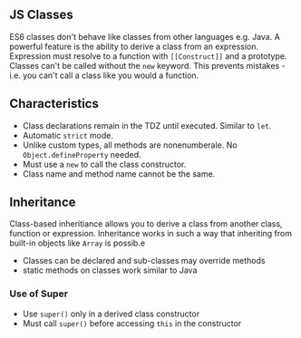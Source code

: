 ## JS Classes
ES6 classes don't behave like classes from other languages e.g. Java.
A powerful feature is the ability to derive a class from an expression. Expression must resolve to a function with ```[[Construct]]``` and a prototype.
Classes can't be called without the ```new``` keyword. This prevents mistakes - i.e. you can't call a class like you would a function. 


## Characteristics
* Class declarations remain in the TDZ until executed. Similar to ```let```.
* Automatic ```strict``` mode.
* Unlike custom types, all methods are nonenumberale. No ```Object.defineProperty``` needed.
* Must use a ```new``` to call the class constructor.
* Class name and method name cannot be the same.

## Inheritance
Class-based inheritiance allows you to derive a class from another class, function or expression. Inheritance works in such a way that inheriting from built-in objects like ```Array``` is possib.e

* Classes can be declared and sub-classes may override methods
* static methods on classes work similar to Java


### Use of Super
* Use ```super()``` only in a derived class constructor
* Must call ```super()``` before accessing ```this``` in the constructor

